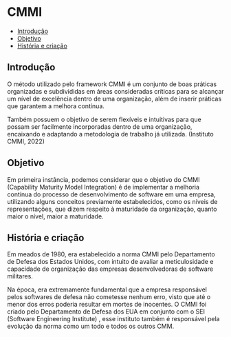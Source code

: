 # CMMI

- [Introdução](#introdução)
- [Objetivo](#objetivo)
- [História e criação](#história-e-criação)

## Introdução

O método utilizado pelo framework CMMI é um conjunto de boas práticas
organizadas e subdivididas em áreas consideradas críticas para se alcançar um nível de
excelência dentro de uma organização, além de inserir práticas que garantem a melhora
contínua. 

Também possuem o objetivo de serem flexíveis e intuitivas para que possam ser
facilmente incorporadas dentro de uma organização, encaixando e adaptando a
metodologia de trabalho já utilizada. (Instituto CMMI, 2022)

## Objetivo 

Em primeira instância, podemos considerar que o objetivo do CMMI (Capability
Maturity Model Integration) é de implementar a melhoria contínua do processo de
desenvolvimento de software em uma empresa, utilizando alguns conceitos previamente
estabelecidos, como os níveis de representações, que dizem respeito à maturidade da
organização, quanto maior o nível, maior a maturidade.

## História e criação

Em meados de 1980, era estabelecido a norma CMMI pelo Departamento de Defesa
dos Estados Unidos, com intuito de avaliar a meticulosidade e capacidade de organização
das empresas desenvolvedoras de software militares.

Na época, era extremamente fundamental que a empresa responsável pelos
softwares de defesa não cometesse nenhum erro, visto que até o menor dos erros poderia
resultar em mortes de inocentes. O CMMI foi criado pelo Departamento de Defesa dos EUA
em conjunto com o SEI (Software Engineering Institute) , esse instituto também é
responsável pela evolução da norma como um todo e todos os outros CMM.

